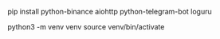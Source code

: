 pip install python-binance aiohttp python-telegram-bot loguru

python3 -m venv venv
source venv/bin/activate
